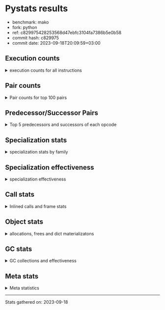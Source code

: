 
# Pystats results

- benchmark: mako
- fork: python
- ref: c829975428253568d47ebfc3104fa7386b5e0b58
- commit hash: c829975
- commit date: 2023-09-18T20:09:59+03:00

## Execution counts

<details>
<summary> execution counts for all instructions </summary>

|Name | Count | Self | Cumulative | Miss ratio | 
|---|---:|---:|---:|---:|
| LOAD_FAST | 153,040,320 | 18.2% | 18.2% |  |
| LOAD_CONST | 152,035,260 | 18.1% | 36.2% |  |
| PUSH_NULL | 76,256,880 | 9.1% | 45.3% |  |
| STORE_FAST | 76,014,540 | 9.0% | 54.3% |  |
| POP_TOP | 65,468,220 | 7.8% | 62.1% |  |
| CALL_BUILTIN_O | 65,400,960 | 7.8% | 69.9% |  |
| LOAD_ATTR_METHOD_NO_DICT | 54,141,120 | 6.4% | 76.3% |  |
| CALL_METHOD_DESCRIPTOR_FAST_WITH_KEYWORDS | 54,050,400 | 6.4% | 82.7% |  |
| LOAD_GLOBAL_BUILTIN | 22,070,940 | 2.6% | 85.4% |  |
| FOR_ITER_RANGE | 21,793,500 | 2.6% | 88.0% |  |
| JUMP_BACKWARD | 21,792,480 | 2.6% | 90.6% |  |
| CALL_STR_1 | 21,700,800 | 2.6% | 93.1% |  |
| RESUME_CHECK | 11,122,140 | 1.3% | 94.5% |  |
| LOAD_GLOBAL_MODULE | 11,103,940 | 1.3% | 95.8% |  |
| RETURN_VALUE | 11,059,260 | 1.3% | 97.1% |  |
| CALL_PY_EXACT_ARGS | 10,981,920 | 1.3% | 98.4% |  |
| LOAD_ATTR_MODULE | 10,884,600 | 1.3% | 99.7% | 0.0% |
| POP_JUMP_IF_FALSE | 206,940 | 0.0% | 99.7% |  |
| LOAD_FAST_LOAD_FAST | 199,200 | 0.0% | 99.7% |  |
| LOAD_ATTR_INSTANCE_VALUE | 192,480 | 0.0% | 99.8% | 1.0% |
| LOAD_ATTR | 168,300 | 0.0% | 99.8% |  |
| TO_BOOL_BOOL | 153,120 | 0.0% | 99.8% |  |
| GET_ITER | 145,980 | 0.0% | 99.8% |  |
| CALL_ISINSTANCE | 145,920 | 0.0% | 99.8% |  |
| FOR_ITER_LIST | 144,960 | 0.0% | 99.8% |  |
| CALL | 111,320 | 0.0% | 99.9% |  |
| POP_JUMP_IF_TRUE | 106,560 | 0.0% | 99.9% |  |
| STORE_ATTR_INSTANCE_VALUE | 95,520 | 0.0% | 99.9% |  |
| NOP | 83,580 | 0.0% | 99.9% |  |
| TO_BOOL | 77,540 | 0.0% | 99.9% |  |
| RETURN_CONST | 62,880 | 0.0% | 99.9% |  |
| CALL_BOUND_METHOD_EXACT_ARGS | 57,600 | 0.0% | 99.9% |  |
| POP_JUMP_IF_NONE | 55,680 | 0.0% | 99.9% |  |
| COPY | 54,720 | 0.0% | 99.9% |  |
| BUILD_TUPLE | 53,280 | 0.0% | 99.9% |  |
| LOAD_ATTR_METHOD_WITH_VALUES | 45,120 | 0.0% | 99.9% |  |
| CALL_BUILTIN_FAST | 36,480 | 0.0% | 99.9% |  |
| CALL_METHOD_DESCRIPTOR_FAST | 33,600 | 0.0% | 99.9% |  |
| INTERPRETER_EXIT | 31,200 | 0.0% | 100.0% |  |
| BINARY_OP | 30,540 | 0.0% | 100.0% |  |
| TO_BOOL_NONE | 29,760 | 0.0% | 100.0% |  |
| BINARY_SUBSCR | 29,360 | 0.0% | 100.0% |  |
| JUMP_FORWARD | 27,840 | 0.0% | 100.0% |  |
| CONTAINS_OP | 27,840 | 0.0% | 100.0% |  |
| MAKE_FUNCTION | 26,880 | 0.0% | 100.0% |  |
| BINARY_SUBSCR_DICT | 26,880 | 0.0% | 100.0% |  |
| CALL_BUILTIN_CLASS | 25,020 | 0.0% | 100.0% |  |
| CALL_PY_WITH_DEFAULTS | 24,960 | 0.0% | 100.0% |  |
| CALL_METHOD_DESCRIPTOR_O | 24,480 | 0.0% | 100.0% |  |
| COMPARE_OP_INT | 24,060 | 0.0% | 100.0% |  |
| CALL_TYPE_1 | 24,000 | 0.0% | 100.0% |  |
| CALL_LEN | 24,000 | 0.0% | 100.0% |  |
| LOAD_ATTR_WITH_HINT | 14,400 | 0.0% | 100.0% |  |
| LOAD_DEREF | 7,320 | 0.0% | 100.0% |  |
| STORE_ATTR | 4,960 | 0.0% | 100.0% |  |
| CALL_METHOD_DESCRIPTOR_NOARGS | 4,320 | 0.0% | 100.0% |  |
| STORE_SUBSCR_DICT | 3,840 | 0.0% | 100.0% |  |
| CALL_KW | 3,840 | 0.0% | 100.0% |  |
| POP_JUMP_IF_NOT_NONE | 3,360 | 0.0% | 100.0% |  |
| COPY_FREE_VARS | 2,940 | 0.0% | 100.0% |  |
| SET_FUNCTION_ATTRIBUTE | 2,880 | 0.0% | 100.0% |  |
| BUILD_MAP | 2,880 | 0.0% | 100.0% |  |
| LOAD_ATTR_NONDESCRIPTOR_WITH_VALUES | 1,940 | 0.0% | 100.0% | 23.7% |
| CALL_FUNCTION_EX | 1,500 | 0.0% | 100.0% |  |
| DICT_MERGE | 1,440 | 0.0% | 100.0% |  |
| BUILD_LIST | 1,440 | 0.0% | 100.0% |  |
| TO_BOOL_INT | 960 | 0.0% | 100.0% |  |
| MAKE_CELL | 960 | 0.0% | 100.0% |  |
| LIST_EXTEND | 960 | 0.0% | 100.0% |  |
| CALL_INTRINSIC_1 | 960 | 0.0% | 100.0% |  |
| BINARY_SUBSCR_GETITEM | 960 | 0.0% | 100.0% |  |
| UNPACK_SEQUENCE_TWO_TUPLE | 480 | 0.0% | 100.0% |  |
| TO_BOOL_STR | 480 | 0.0% | 100.0% |  |
| STORE_FAST_STORE_FAST | 480 | 0.0% | 100.0% |  |
| STORE_DEREF | 480 | 0.0% | 100.0% |  |
| IMPORT_NAME | 480 | 0.0% | 100.0% |  |
| IMPORT_FROM | 480 | 0.0% | 100.0% |  |
| BINARY_SUBSCR_TUPLE_INT | 480 | 0.0% | 100.0% |  |
| BINARY_SLICE | 480 | 0.0% | 100.0% |  |
| BINARY_OP_ADD_INT | 480 | 0.0% | 100.0% |  |
| LOAD_GLOBAL | 80 | 0.0% | 100.0% |  |
| BINARY_OP_SUBTRACT_FLOAT | 60 | 0.0% | 100.0% |  |
| COMPARE_OP | 20 | 0.0% | 100.0% |  |


</details>

## Pair counts

<details>
<summary> Pair counts for top 100 pairs </summary>

|Pair | Count | Self | Cumulative | 
|---|---:|---:|---:|
| STORE_FAST LOAD_FAST | 75,878,160 | 9.0% | 9.0% |
| CALL_BUILTIN_O POP_TOP | 65,400,960 | 7.8% | 16.8% |
| LOAD_FAST PUSH_NULL | 65,377,080 | 7.8% | 24.6% |
| LOAD_CONST LOAD_CONST | 54,077,760 | 6.4% | 31.0% |
| LOAD_FAST LOAD_ATTR_METHOD_NO_DICT | 54,075,360 | 6.4% | 37.4% |
| LOAD_CONST CALL_METHOD_DESCRIPTOR_FAST_WITH_KEYWORDS | 54,050,400 | 6.4% | 43.8% |
| LOAD_ATTR_METHOD_NO_DICT LOAD_CONST | 54,050,400 | 6.4% | 50.3% |
| CALL_METHOD_DESCRIPTOR_FAST_WITH_KEYWORDS STORE_FAST | 54,050,400 | 6.4% | 56.7% |
| PUSH_NULL LOAD_CONST | 43,695,360 | 5.2% | 61.9% |
| LOAD_CONST CALL_BUILTIN_O | 43,671,360 | 5.2% | 67.1% |
| POP_TOP LOAD_FAST | 43,557,600 | 5.2% | 72.2% |
| LOAD_GLOBAL_BUILTIN LOAD_FAST | 21,900,540 | 2.6% | 74.8% |
| POP_TOP JUMP_BACKWARD | 21,792,480 | 2.6% | 77.4% |
| PUSH_NULL LOAD_GLOBAL_BUILTIN | 21,700,800 | 2.6% | 80.0% |
| LOAD_FAST CALL_STR_1 | 21,672,480 | 2.6% | 82.6% |
| JUMP_BACKWARD FOR_ITER_RANGE | 21,648,480 | 2.6% | 85.1% |
| FOR_ITER_RANGE STORE_FAST | 21,648,480 | 2.6% | 87.7% |
| CALL_PY_EXACT_ARGS RESUME_CHECK | 10,979,040 | 1.3% | 89.0% |
| RESUME_CHECK LOAD_FAST | 10,977,600 | 1.3% | 90.3% |
| LOAD_GLOBAL_MODULE LOAD_ATTR_MODULE | 10,882,140 | 1.3% | 91.6% |
| LOAD_ATTR_MODULE PUSH_NULL | 10,879,720 | 1.3% | 92.9% |
| CALL_STR_1 CALL_BUILTIN_O | 10,852,320 | 1.3% | 94.2% |
| PUSH_NULL LOAD_GLOBAL_MODULE | 10,849,440 | 1.3% | 95.5% |
| RETURN_VALUE CALL_BUILTIN_O | 10,848,480 | 1.3% | 96.8% |
| CALL_STR_1 CALL_PY_EXACT_ARGS | 10,848,480 | 1.3% | 98.1% |
| LOAD_FAST RETURN_VALUE | 10,841,340 | 1.3% | 99.4% |
| LOAD_FAST LOAD_ATTR_INSTANCE_VALUE | 159,840 | 0.0% | 99.4% |
| LOAD_FAST GET_ITER | 145,500 | 0.0% | 99.4% |
| GET_ITER FOR_ITER_RANGE | 145,020 | 0.0% | 99.4% |
| FOR_ITER_RANGE LOAD_FAST | 145,020 | 0.0% | 99.4% |
| CALL_ISINSTANCE TO_BOOL_BOOL | 144,480 | 0.0% | 99.4% |
| JUMP_BACKWARD FOR_ITER_LIST | 144,000 | 0.0% | 99.5% |
| FOR_ITER_LIST STORE_FAST | 144,000 | 0.0% | 99.5% |
| TO_BOOL_BOOL POP_JUMP_IF_FALSE | 127,200 | 0.0% | 99.5% |
| LOAD_FAST LOAD_GLOBAL_BUILTIN | 120,000 | 0.0% | 99.5% |
| RESUME_CHECK LOAD_GLOBAL_BUILTIN | 101,280 | 0.0% | 99.5% |
| RETURN_VALUE RETURN_VALUE | 99,840 | 0.0% | 99.5% |
| LOAD_GLOBAL_BUILTIN CALL_ISINSTANCE | 96,000 | 0.0% | 99.5% |
| LOAD_FAST LOAD_ATTR | 94,080 | 0.0% | 99.6% |
| LOAD_FAST STORE_ATTR_INSTANCE_VALUE | 89,760 | 0.0% | 99.6% |
| LOAD_FAST CALL | 76,820 | 0.0% | 99.6% |
| LOAD_GLOBAL_MODULE LOAD_FAST | 75,840 | 0.0% | 99.6% |
| LOAD_GLOBAL_MODULE LOAD_FAST_LOAD_FAST | 75,360 | 0.0% | 99.6% |
| LOAD_FAST_LOAD_FAST CALL_PY_EXACT_ARGS | 74,400 | 0.0% | 99.6% |
| RETURN_VALUE STORE_FAST | 72,960 | 0.0% | 99.6% |
| LOAD_CONST LOAD_FAST | 61,440 | 0.0% | 99.6% |
| STORE_ATTR_INSTANCE_VALUE LOAD_FAST | 60,960 | 0.0% | 99.6% |
| POP_JUMP_IF_FALSE LOAD_FAST | 59,040 | 0.0% | 99.6% |
| LOAD_ATTR_INSTANCE_VALUE LOAD_ATTR | 58,080 | 0.0% | 99.6% |
| POP_TOP LOAD_CONST | 57,600 | 0.0% | 99.6% |
| NOP LOAD_FAST | 57,600 | 0.0% | 99.7% |
| LOAD_ATTR CALL_BOUND_METHOD_EXACT_ARGS | 57,600 | 0.0% | 99.7% |
| CALL_BOUND_METHOD_EXACT_ARGS RESUME_CHECK | 57,600 | 0.0% | 99.7% |
| LOAD_ATTR_INSTANCE_VALUE LOAD_CONST | 56,640 | 0.0% | 99.7% |
| LOAD_FAST POP_JUMP_IF_NONE | 54,240 | 0.0% | 99.7% |
| LOAD_FAST TO_BOOL | 53,280 | 0.0% | 99.7% |
| TO_BOOL POP_JUMP_IF_TRUE | 51,840 | 0.0% | 99.7% |
| POP_JUMP_IF_FALSE LOAD_GLOBAL_MODULE | 48,960 | 0.0% | 99.7% |
| POP_JUMP_IF_FALSE LOAD_CONST | 48,960 | 0.0% | 99.7% |
| LOAD_FAST LOAD_ATTR_METHOD_WITH_VALUES | 41,280 | 0.0% | 99.7% |
| RESUME_CHECK LOAD_GLOBAL_MODULE | 34,120 | 0.0% | 99.7% |
| LOAD_ATTR_METHOD_WITH_VALUES CALL_PY_EXACT_ARGS | 33,600 | 0.0% | 99.7% |
| LOAD_ATTR LOAD_FAST | 33,600 | 0.0% | 99.7% |
| RETURN_CONST POP_TOP | 31,680 | 0.0% | 99.7% |
| CACHE RESUME_CHECK | 30,720 | 0.0% | 99.7% |
| CALL STORE_FAST | 30,300 | 0.0% | 99.7% |
| STORE_FAST NOP | 29,760 | 0.0% | 99.7% |
| POP_TOP RETURN_CONST | 29,760 | 0.0% | 99.7% |
| POP_JUMP_IF_NONE LOAD_FAST | 29,760 | 0.0% | 99.7% |
| LOAD_FAST LOAD_GLOBAL_MODULE | 29,760 | 0.0% | 99.7% |
| LOAD_CONST STORE_FAST | 29,760 | 0.0% | 99.8% |
| STORE_ATTR_INSTANCE_VALUE RETURN_CONST | 29,280 | 0.0% | 99.8% |
| POP_JUMP_IF_TRUE LOAD_FAST | 29,280 | 0.0% | 99.8% |
| LOAD_CONST BINARY_SUBSCR | 29,280 | 0.0% | 99.8% |
| POP_TOP NOP | 28,860 | 0.0% | 99.8% |
| TO_BOOL_NONE POP_JUMP_IF_TRUE | 28,800 | 0.0% | 99.8% |
| STORE_FAST LOAD_GLOBAL_MODULE | 28,800 | 0.0% | 99.8% |
| POP_JUMP_IF_TRUE POP_TOP | 28,800 | 0.0% | 99.8% |
| LOAD_FAST CALL_BUILTIN_O | 28,800 | 0.0% | 99.8% |
| LOAD_ATTR_INSTANCE_VALUE RETURN_VALUE | 28,800 | 0.0% | 99.8% |
| LOAD_ATTR COPY | 28,800 | 0.0% | 99.8% |
| LOAD_ATTR CALL_BUILTIN_FAST | 28,800 | 0.0% | 99.8% |
| COPY TO_BOOL_NONE | 28,800 | 0.0% | 99.8% |
| CALL_BUILTIN_FAST LOAD_FAST | 28,800 | 0.0% | 99.8% |
| BINARY_SUBSCR LOAD_ATTR_INSTANCE_VALUE | 28,800 | 0.0% | 99.8% |
| RETURN_CONST INTERPRETER_EXIT | 28,320 | 0.0% | 99.8% |
| LOAD_ATTR_METHOD_NO_DICT LOAD_FAST_LOAD_FAST | 28,320 | 0.0% | 99.8% |
| LOAD_FAST BINARY_OP | 27,860 | 0.0% | 99.8% |
| CONTAINS_OP POP_JUMP_IF_FALSE | 27,840 | 0.0% | 99.8% |
| LOAD_FAST_LOAD_FAST LOAD_FAST | 27,360 | 0.0% | 99.8% |
| LOAD_CONST MAKE_FUNCTION | 26,880 | 0.0% | 99.8% |
| LOAD_GLOBAL_BUILTIN LOAD_FAST_LOAD_FAST | 26,400 | 0.0% | 99.8% |
| LOAD_ATTR_INSTANCE_VALUE LOAD_FAST | 26,400 | 0.0% | 99.8% |
| TO_BOOL_BOOL POP_JUMP_IF_TRUE | 25,920 | 0.0% | 99.8% |
| STORE_FAST JUMP_FORWARD | 25,920 | 0.0% | 99.8% |
| BINARY_SUBSCR_DICT RETURN_VALUE | 25,920 | 0.0% | 99.8% |
| TO_BOOL POP_JUMP_IF_FALSE | 25,440 | 0.0% | 99.8% |
| NOP LOAD_GLOBAL_MODULE | 25,440 | 0.0% | 99.8% |
| LOAD_FAST_LOAD_FAST LOAD_FAST_LOAD_FAST | 25,440 | 0.0% | 99.8% |
| JUMP_FORWARD LOAD_FAST | 25,440 | 0.0% | 99.8% |


</details>

## Predecessor/Successor Pairs

<details>
<summary> Top 5 predecessors and successors of each opcode </summary>

### BINARY_SLICE

<details>
<summary> Successors and predecessors for BINARY_SLICE </summary>

|Predecessors | Count | Percentage | 
|---|---:|---:|
| LOAD_FAST | 480 | 100.0% |

|Successors | Count | Percentage | 
|---|---:|---:|
| CALL_BUILTIN_CLASS | 480 | 100.0% |


</details>

### CACHE

<details>
<summary> Successors and predecessors for CACHE </summary>

|Predecessors | Count | Percentage | 
|---|---:|---:|

|Successors | Count | Percentage | 
|---|---:|---:|
| RESUME_CHECK | 30,720 | 98.5% |
| MAKE_CELL | 480 | 1.5% |


</details>

### BINARY_SUBSCR

<details>
<summary> Successors and predecessors for BINARY_SUBSCR </summary>

|Predecessors | Count | Percentage | 
|---|---:|---:|
| LOAD_CONST | 29,280 | 99.7% |
| BINARY_SUBSCR | 80 | 0.3% |

|Successors | Count | Percentage | 
|---|---:|---:|
| LOAD_ATTR_INSTANCE_VALUE | 28,800 | 98.1% |
| TO_BOOL_STR | 480 | 1.6% |
| BINARY_SUBSCR | 80 | 0.3% |


</details>

### GET_ITER

<details>
<summary> Successors and predecessors for GET_ITER </summary>

|Predecessors | Count | Percentage | 
|---|---:|---:|
| LOAD_FAST | 145,500 | 99.7% |
| CALL_BUILTIN_CLASS | 480 | 0.3% |

|Successors | Count | Percentage | 
|---|---:|---:|
| FOR_ITER_RANGE | 145,020 | 99.3% |
| FOR_ITER_LIST | 960 | 0.7% |


</details>

### INTERPRETER_EXIT

<details>
<summary> Successors and predecessors for INTERPRETER_EXIT </summary>

|Predecessors | Count | Percentage | 
|---|---:|---:|
| RETURN_CONST | 28,320 | 90.8% |
| RETURN_VALUE | 2,880 | 9.2% |

|Successors | Count | Percentage | 
|---|---:|---:|


</details>

### MAKE_FUNCTION

<details>
<summary> Successors and predecessors for MAKE_FUNCTION </summary>

|Predecessors | Count | Percentage | 
|---|---:|---:|
| LOAD_CONST | 26,880 | 100.0% |

|Successors | Count | Percentage | 
|---|---:|---:|
| LOAD_FAST | 24,000 | 89.3% |
| SET_FUNCTION_ATTRIBUTE | 2,880 | 10.7% |


</details>

### NOP

<details>
<summary> Successors and predecessors for NOP </summary>

|Predecessors | Count | Percentage | 
|---|---:|---:|
| STORE_FAST | 29,760 | 35.6% |
| POP_TOP | 28,860 | 34.5% |
| POP_JUMP_IF_FALSE | 24,000 | 28.7% |
| RESUME_CHECK | 960 | 1.1% |

|Successors | Count | Percentage | 
|---|---:|---:|
| LOAD_FAST | 57,600 | 68.9% |
| LOAD_GLOBAL_MODULE | 25,440 | 30.4% |
| LOAD_DEREF | 540 | 0.6% |


</details>

### POP_TOP

<details>
<summary> Successors and predecessors for POP_TOP </summary>

|Predecessors | Count | Percentage | 
|---|---:|---:|
| CALL_BUILTIN_O | 65,400,960 | 99.9% |
| RETURN_CONST | 31,680 | 0.0% |
| POP_JUMP_IF_TRUE | 28,800 | 0.0% |
| CALL | 4,380 | 0.0% |
| CALL_BUILTIN_FAST | 1,920 | 0.0% |

|Successors | Count | Percentage | 
|---|---:|---:|
| LOAD_FAST | 43,557,600 | 66.5% |
| JUMP_BACKWARD | 21,792,480 | 33.3% |
| LOAD_CONST | 57,600 | 0.1% |
| RETURN_CONST | 29,760 | 0.0% |
| NOP | 28,860 | 0.0% |


</details>

### PUSH_NULL

<details>
<summary> Successors and predecessors for PUSH_NULL </summary>

|Predecessors | Count | Percentage | 
|---|---:|---:|
| LOAD_FAST | 65,377,080 | 85.7% |
| LOAD_ATTR_MODULE | 10,879,720 | 14.3% |
| LOAD_DEREF | 60 | 0.0% |
| LOAD_ATTR | 20 | 0.0% |

|Successors | Count | Percentage | 
|---|---:|---:|
| LOAD_CONST | 43,695,360 | 57.3% |
| LOAD_GLOBAL_BUILTIN | 21,700,800 | 28.5% |
| LOAD_GLOBAL_MODULE | 10,849,440 | 14.2% |
| LOAD_FAST | 4,380 | 0.0% |
| LOAD_FAST_LOAD_FAST | 2,880 | 0.0% |


</details>

### RETURN_VALUE

<details>
<summary> Successors and predecessors for RETURN_VALUE </summary>

|Predecessors | Count | Percentage | 
|---|---:|---:|
| LOAD_FAST | 10,841,340 | 98.0% |
| RETURN_VALUE | 99,840 | 0.9% |
| LOAD_ATTR_INSTANCE_VALUE | 28,800 | 0.3% |
| BINARY_SUBSCR_DICT | 25,920 | 0.2% |
| CALL | 24,960 | 0.2% |

|Successors | Count | Percentage | 
|---|---:|---:|
| CALL_BUILTIN_O | 10,848,480 | 98.1% |
| RETURN_VALUE | 99,840 | 0.9% |
| STORE_FAST | 72,960 | 0.7% |
| LOAD_ATTR_METHOD_NO_DICT | 24,000 | 0.2% |
| TO_BOOL_BOOL | 3,360 | 0.0% |


</details>

### TO_BOOL

<details>
<summary> Successors and predecessors for TO_BOOL </summary>

|Predecessors | Count | Percentage | 
|---|---:|---:|
| LOAD_FAST | 53,280 | 68.7% |
| CALL_METHOD_DESCRIPTOR_FAST | 24,000 | 31.0% |
| TO_BOOL | 260 | 0.3% |

|Successors | Count | Percentage | 
|---|---:|---:|
| POP_JUMP_IF_TRUE | 51,840 | 66.9% |
| POP_JUMP_IF_FALSE | 25,440 | 32.8% |
| TO_BOOL | 260 | 0.3% |


</details>

### BINARY_OP

<details>
<summary> Successors and predecessors for BINARY_OP </summary>

|Predecessors | Count | Percentage | 
|---|---:|---:|
| LOAD_FAST | 27,860 | 91.2% |
| LOAD_ATTR_WITH_HINT | 1,440 | 4.7% |
| LOAD_ATTR_MODULE | 960 | 3.1% |
| BINARY_OP | 280 | 0.9% |

|Successors | Count | Percentage | 
|---|---:|---:|
| CALL_METHOD_DESCRIPTOR_FAST | 24,000 | 78.6% |
| CALL_BUILTIN_FAST | 3,840 | 12.6% |
| LOAD_FAST | 1,440 | 4.7% |
| TO_BOOL_INT | 960 | 3.1% |
| BINARY_OP | 280 | 0.9% |


</details>

### BUILD_LIST

<details>
<summary> Successors and predecessors for BUILD_LIST </summary>

|Predecessors | Count | Percentage | 
|---|---:|---:|
| LOAD_FAST | 1,440 | 100.0% |

|Successors | Count | Percentage | 
|---|---:|---:|
| LOAD_FAST | 1,440 | 100.0% |


</details>

### BUILD_MAP

<details>
<summary> Successors and predecessors for BUILD_MAP </summary>

|Predecessors | Count | Percentage | 
|---|---:|---:|
| LOAD_FAST | 960 | 33.3% |
| CALL_INTRINSIC_1 | 960 | 33.3% |
| STORE_ATTR_INSTANCE_VALUE | 480 | 16.7% |
| BUILD_TUPLE | 480 | 16.7% |

|Successors | Count | Percentage | 
|---|---:|---:|
| LOAD_FAST | 1,440 | 50.0% |
| CALL_PY_EXACT_ARGS | 960 | 33.3% |
| LOAD_GLOBAL_MODULE | 480 | 16.7% |


</details>

### BUILD_TUPLE

<details>
<summary> Successors and predecessors for BUILD_TUPLE </summary>

|Predecessors | Count | Percentage | 
|---|---:|---:|
| LOAD_FAST_LOAD_FAST | 24,960 | 46.8% |
| LOAD_GLOBAL_BUILTIN | 24,000 | 45.0% |
| LOAD_FAST | 4,320 | 8.1% |

|Successors | Count | Percentage | 
|---|---:|---:|
| CALL_ISINSTANCE | 24,000 | 45.0% |
| BINARY_SUBSCR_DICT | 24,000 | 45.0% |
| LOAD_CONST | 2,880 | 5.4% |
| STORE_FAST | 960 | 1.8% |
| RETURN_VALUE | 480 | 0.9% |


</details>

### CALL

<details>
<summary> Successors and predecessors for CALL </summary>

|Predecessors | Count | Percentage | 
|---|---:|---:|
| LOAD_FAST | 76,820 | 69.0% |
| LOAD_CONST | 24,000 | 21.6% |
| LOAD_GLOBAL_MODULE | 4,320 | 3.9% |
| LOAD_ATTR | 2,400 | 2.2% |
| LOAD_ATTR_INSTANCE_VALUE | 1,440 | 1.3% |

|Successors | Count | Percentage | 
|---|---:|---:|
| STORE_FAST | 30,300 | 27.2% |
| CALL_STR_1 | 25,440 | 22.9% |
| RETURN_VALUE | 24,960 | 22.4% |
| RESUME_CHECK | 24,000 | 21.6% |
| POP_TOP | 4,380 | 3.9% |


</details>

### CALL_FUNCTION_EX

<details>
<summary> Successors and predecessors for CALL_FUNCTION_EX </summary>

|Predecessors | Count | Percentage | 
|---|---:|---:|
| DICT_MERGE | 1,440 | 96.0% |
| LOAD_FAST | 60 | 4.0% |

|Successors | Count | Percentage | 
|---|---:|---:|
| RESUME_CHECK | 960 | 64.0% |
| STORE_FAST | 480 | 32.0% |
| COPY_FREE_VARS | 60 | 4.0% |


</details>

### CALL_INTRINSIC_1

<details>
<summary> Successors and predecessors for CALL_INTRINSIC_1 </summary>

|Predecessors | Count | Percentage | 
|---|---:|---:|
| LIST_EXTEND | 960 | 100.0% |

|Successors | Count | Percentage | 
|---|---:|---:|
| BUILD_MAP | 960 | 100.0% |


</details>

### CALL_KW

<details>
<summary> Successors and predecessors for CALL_KW </summary>

|Predecessors | Count | Percentage | 
|---|---:|---:|
| LOAD_CONST | 3,840 | 100.0% |

|Successors | Count | Percentage | 
|---|---:|---:|
| STORE_FAST | 1,920 | 50.0% |
| LOAD_FAST | 960 | 25.0% |
| STORE_DEREF | 480 | 12.5% |
| RESUME_CHECK | 480 | 12.5% |


</details>

### COMPARE_OP

<details>
<summary> Successors and predecessors for COMPARE_OP </summary>

|Predecessors | Count | Percentage | 
|---|---:|---:|
| LOAD_CONST | 20 | 100.0% |

|Successors | Count | Percentage | 
|---|---:|---:|
| COMPARE_OP_INT | 20 | 100.0% |


</details>

### CONTAINS_OP

<details>
<summary> Successors and predecessors for CONTAINS_OP </summary>

|Predecessors | Count | Percentage | 
|---|---:|---:|
| LOAD_FAST | 24,000 | 86.2% |
| LOAD_ATTR_NONDESCRIPTOR_WITH_VALUES | 1,920 | 6.9% |
| LOAD_ATTR_INSTANCE_VALUE | 1,920 | 6.9% |

|Successors | Count | Percentage | 
|---|---:|---:|
| POP_JUMP_IF_FALSE | 27,840 | 100.0% |


</details>

### COPY

<details>
<summary> Successors and predecessors for COPY </summary>

|Predecessors | Count | Percentage | 
|---|---:|---:|
| LOAD_ATTR | 28,800 | 52.6% |
| CALL_LEN | 24,000 | 43.9% |
| LOAD_ATTR_INSTANCE_VALUE | 960 | 1.8% |
| LOAD_FAST | 480 | 0.9% |
| CALL | 480 | 0.9% |

|Successors | Count | Percentage | 
|---|---:|---:|
| TO_BOOL_NONE | 28,800 | 52.6% |
| STORE_FAST | 24,000 | 43.9% |
| LOAD_FAST | 1,920 | 3.5% |


</details>

### COPY_FREE_VARS

<details>
<summary> Successors and predecessors for COPY_FREE_VARS </summary>

|Predecessors | Count | Percentage | 
|---|---:|---:|
| CALL_PY_EXACT_ARGS | 2,880 | 98.0% |
| CALL_FUNCTION_EX | 60 | 2.0% |

|Successors | Count | Percentage | 
|---|---:|---:|
| RESUME_CHECK | 2,940 | 100.0% |


</details>

### DICT_MERGE

<details>
<summary> Successors and predecessors for DICT_MERGE </summary>

|Predecessors | Count | Percentage | 
|---|---:|---:|
| LOAD_FAST | 960 | 66.7% |
| RETURN_VALUE | 480 | 33.3% |

|Successors | Count | Percentage | 
|---|---:|---:|
| CALL_FUNCTION_EX | 1,440 | 100.0% |


</details>

### IMPORT_FROM

<details>
<summary> Successors and predecessors for IMPORT_FROM </summary>

|Predecessors | Count | Percentage | 
|---|---:|---:|
| IMPORT_NAME | 480 | 100.0% |

|Successors | Count | Percentage | 
|---|---:|---:|
| STORE_FAST | 480 | 100.0% |


</details>

### IMPORT_NAME

<details>
<summary> Successors and predecessors for IMPORT_NAME </summary>

|Predecessors | Count | Percentage | 
|---|---:|---:|
| LOAD_CONST | 480 | 100.0% |

|Successors | Count | Percentage | 
|---|---:|---:|
| IMPORT_FROM | 480 | 100.0% |


</details>

### JUMP_BACKWARD

<details>
<summary> Successors and predecessors for JUMP_BACKWARD </summary>

|Predecessors | Count | Percentage | 
|---|---:|---:|
| POP_TOP | 21,792,480 | 100.0% |

|Successors | Count | Percentage | 
|---|---:|---:|
| FOR_ITER_RANGE | 21,648,480 | 99.3% |
| FOR_ITER_LIST | 144,000 | 0.7% |


</details>

### JUMP_FORWARD

<details>
<summary> Successors and predecessors for JUMP_FORWARD </summary>

|Predecessors | Count | Percentage | 
|---|---:|---:|
| STORE_FAST | 25,920 | 93.1% |
| STORE_ATTR | 1,440 | 5.2% |
| LOAD_ATTR | 480 | 1.7% |

|Successors | Count | Percentage | 
|---|---:|---:|
| LOAD_FAST | 25,440 | 91.4% |
| LOAD_GLOBAL_BUILTIN | 1,920 | 6.9% |
| STORE_FAST | 480 | 1.7% |


</details>

### LIST_EXTEND

<details>
<summary> Successors and predecessors for LIST_EXTEND </summary>

|Predecessors | Count | Percentage | 
|---|---:|---:|
| LOAD_FAST | 960 | 100.0% |

|Successors | Count | Percentage | 
|---|---:|---:|
| CALL_INTRINSIC_1 | 960 | 100.0% |


</details>

### LOAD_ATTR

<details>
<summary> Successors and predecessors for LOAD_ATTR </summary>

|Predecessors | Count | Percentage | 
|---|---:|---:|
| LOAD_FAST | 94,080 | 55.9% |
| LOAD_ATTR_INSTANCE_VALUE | 58,080 | 34.5% |
| LOAD_GLOBAL_MODULE | 8,200 | 4.9% |
| LOAD_ATTR | 5,520 | 3.3% |
| LOAD_FAST_LOAD_FAST | 2,400 | 1.4% |

|Successors | Count | Percentage | 
|---|---:|---:|
| CALL_BOUND_METHOD_EXACT_ARGS | 57,600 | 34.2% |
| LOAD_FAST | 33,600 | 20.0% |
| COPY | 28,800 | 17.1% |
| CALL_BUILTIN_FAST | 28,800 | 17.1% |
| LOAD_ATTR | 5,520 | 3.3% |


</details>

### LOAD_CONST

<details>
<summary> Successors and predecessors for LOAD_CONST </summary>

|Predecessors | Count | Percentage | 
|---|---:|---:|
| LOAD_CONST | 54,077,760 | 35.6% |
| LOAD_ATTR_METHOD_NO_DICT | 54,050,400 | 35.6% |
| PUSH_NULL | 43,695,360 | 28.7% |
| POP_TOP | 57,600 | 0.0% |
| LOAD_ATTR_INSTANCE_VALUE | 56,640 | 0.0% |

|Successors | Count | Percentage | 
|---|---:|---:|
| LOAD_CONST | 54,077,760 | 35.6% |
| CALL_METHOD_DESCRIPTOR_FAST_WITH_KEYWORDS | 54,050,400 | 35.6% |
| CALL_BUILTIN_O | 43,671,360 | 28.7% |
| LOAD_FAST | 61,440 | 0.0% |
| STORE_FAST | 29,760 | 0.0% |


</details>

### LOAD_DEREF

<details>
<summary> Successors and predecessors for LOAD_DEREF </summary>

|Predecessors | Count | Percentage | 
|---|---:|---:|
| LOAD_GLOBAL_MODULE | 2,880 | 39.3% |
| LOAD_ATTR_METHOD_WITH_VALUES | 2,880 | 39.3% |
| STORE_FAST | 540 | 7.4% |
| NOP | 540 | 7.4% |
| RESUME_CHECK | 480 | 6.6% |

|Successors | Count | Percentage | 
|---|---:|---:|
| LOAD_ATTR_METHOD_WITH_VALUES | 3,360 | 45.9% |
| CALL_PY_EXACT_ARGS | 2,880 | 39.3% |
| LOAD_ATTR_INSTANCE_VALUE | 960 | 13.1% |
| STORE_FAST | 60 | 0.8% |
| PUSH_NULL | 60 | 0.8% |


</details>

### LOAD_FAST

<details>
<summary> Successors and predecessors for LOAD_FAST </summary>

|Predecessors | Count | Percentage | 
|---|---:|---:|
| STORE_FAST | 75,878,160 | 49.6% |
| POP_TOP | 43,557,600 | 28.5% |
| LOAD_GLOBAL_BUILTIN | 21,900,540 | 14.3% |
| RESUME_CHECK | 10,977,600 | 7.2% |
| FOR_ITER_RANGE | 145,020 | 0.1% |

|Successors | Count | Percentage | 
|---|---:|---:|
| PUSH_NULL | 65,377,080 | 42.7% |
| LOAD_ATTR_METHOD_NO_DICT | 54,075,360 | 35.3% |
| CALL_STR_1 | 21,672,480 | 14.2% |
| RETURN_VALUE | 10,841,340 | 7.1% |
| LOAD_ATTR_INSTANCE_VALUE | 159,840 | 0.1% |


</details>

### LOAD_FAST_LOAD_FAST

<details>
<summary> Successors and predecessors for LOAD_FAST_LOAD_FAST </summary>

|Predecessors | Count | Percentage | 
|---|---:|---:|
| LOAD_GLOBAL_MODULE | 75,360 | 37.8% |
| LOAD_ATTR_METHOD_NO_DICT | 28,320 | 14.2% |
| LOAD_GLOBAL_BUILTIN | 26,400 | 13.3% |
| LOAD_FAST_LOAD_FAST | 25,440 | 12.8% |
| CALL_TYPE_1 | 24,000 | 12.0% |

|Successors | Count | Percentage | 
|---|---:|---:|
| CALL_PY_EXACT_ARGS | 74,400 | 37.3% |
| LOAD_FAST | 27,360 | 13.7% |
| LOAD_FAST_LOAD_FAST | 25,440 | 12.8% |
| BUILD_TUPLE | 24,960 | 12.5% |
| CALL_BUILTIN_CLASS | 24,000 | 12.0% |


</details>

### LOAD_GLOBAL

<details>
<summary> Successors and predecessors for LOAD_GLOBAL </summary>

|Predecessors | Count | Percentage | 
|---|---:|---:|
| RETURN_VALUE | 40 | 50.0% |
| RESUME_CHECK | 20 | 25.0% |
| POP_JUMP_IF_FALSE | 20 | 25.0% |

|Successors | Count | Percentage | 
|---|---:|---:|
| LOAD_GLOBAL_MODULE | 40 | 50.0% |
| LOAD_GLOBAL_BUILTIN | 20 | 25.0% |
| LOAD_ATTR | 20 | 25.0% |


</details>

### MAKE_CELL

<details>
<summary> Successors and predecessors for MAKE_CELL </summary>

|Predecessors | Count | Percentage | 
|---|---:|---:|
| MAKE_CELL | 480 | 50.0% |
| CACHE | 480 | 50.0% |

|Successors | Count | Percentage | 
|---|---:|---:|
| RESUME_CHECK | 480 | 50.0% |
| MAKE_CELL | 480 | 50.0% |


</details>

### POP_JUMP_IF_FALSE

<details>
<summary> Successors and predecessors for POP_JUMP_IF_FALSE </summary>

|Predecessors | Count | Percentage | 
|---|---:|---:|
| TO_BOOL_BOOL | 127,200 | 61.5% |
| CONTAINS_OP | 27,840 | 13.5% |
| TO_BOOL | 25,440 | 12.3% |
| COMPARE_OP_INT | 24,060 | 11.6% |
| TO_BOOL_NONE | 960 | 0.5% |

|Successors | Count | Percentage | 
|---|---:|---:|
| LOAD_FAST | 59,040 | 28.5% |
| LOAD_GLOBAL_MODULE | 48,960 | 23.7% |
| LOAD_CONST | 48,960 | 23.7% |
| LOAD_GLOBAL_BUILTIN | 24,040 | 11.6% |
| NOP | 24,000 | 11.6% |


</details>

### POP_JUMP_IF_NONE

<details>
<summary> Successors and predecessors for POP_JUMP_IF_NONE </summary>

|Predecessors | Count | Percentage | 
|---|---:|---:|
| LOAD_FAST | 54,240 | 97.4% |
| LOAD_ATTR_INSTANCE_VALUE | 1,440 | 2.6% |

|Successors | Count | Percentage | 
|---|---:|---:|
| LOAD_FAST | 29,760 | 53.4% |
| LOAD_GLOBAL_MODULE | 24,000 | 43.1% |
| LOAD_FAST_LOAD_FAST | 1,440 | 2.6% |
| LOAD_GLOBAL_BUILTIN | 480 | 0.9% |


</details>

### POP_JUMP_IF_NOT_NONE

<details>
<summary> Successors and predecessors for POP_JUMP_IF_NOT_NONE </summary>

|Predecessors | Count | Percentage | 
|---|---:|---:|
| LOAD_FAST | 2,400 | 71.4% |
| LOAD_ATTR_WITH_HINT | 960 | 28.6% |

|Successors | Count | Percentage | 
|---|---:|---:|
| LOAD_FAST | 1,920 | 57.1% |
| LOAD_GLOBAL_MODULE | 1,440 | 42.9% |


</details>

### POP_JUMP_IF_TRUE

<details>
<summary> Successors and predecessors for POP_JUMP_IF_TRUE </summary>

|Predecessors | Count | Percentage | 
|---|---:|---:|
| TO_BOOL | 51,840 | 48.6% |
| TO_BOOL_NONE | 28,800 | 27.0% |
| TO_BOOL_BOOL | 25,920 | 24.3% |

|Successors | Count | Percentage | 
|---|---:|---:|
| LOAD_FAST | 29,280 | 27.5% |
| POP_TOP | 28,800 | 27.0% |
| LOAD_GLOBAL_MODULE | 24,480 | 23.0% |
| LOAD_GLOBAL_BUILTIN | 24,000 | 22.5% |


</details>

### RETURN_CONST

<details>
<summary> Successors and predecessors for RETURN_CONST </summary>

|Predecessors | Count | Percentage | 
|---|---:|---:|
| POP_TOP | 29,760 | 47.3% |
| STORE_ATTR_INSTANCE_VALUE | 29,280 | 46.6% |
| POP_JUMP_IF_FALSE | 1,920 | 3.1% |
| RESUME_CHECK | 960 | 1.5% |
| STORE_SUBSCR_DICT | 480 | 0.8% |

|Successors | Count | Percentage | 
|---|---:|---:|
| POP_TOP | 31,680 | 50.4% |
| INTERPRETER_EXIT | 28,320 | 45.0% |
| RETURN_VALUE | 2,880 | 4.6% |


</details>

### SET_FUNCTION_ATTRIBUTE

<details>
<summary> Successors and predecessors for SET_FUNCTION_ATTRIBUTE </summary>

|Predecessors | Count | Percentage | 
|---|---:|---:|
| MAKE_FUNCTION | 2,880 | 100.0% |

|Successors | Count | Percentage | 
|---|---:|---:|
| STORE_FAST | 2,880 | 100.0% |


</details>

### STORE_ATTR

<details>
<summary> Successors and predecessors for STORE_ATTR </summary>

|Predecessors | Count | Percentage | 
|---|---:|---:|
| LOAD_FAST_LOAD_FAST | 2,880 | 58.1% |
| LOAD_FAST | 1,920 | 38.7% |
| STORE_ATTR | 160 | 3.2% |

|Successors | Count | Percentage | 
|---|---:|---:|
| LOAD_FAST_LOAD_FAST | 1,440 | 29.0% |
| LOAD_FAST | 1,440 | 29.0% |
| JUMP_FORWARD | 1,440 | 29.0% |
| RETURN_CONST | 480 | 9.7% |
| STORE_ATTR | 160 | 3.2% |


</details>

### STORE_DEREF

<details>
<summary> Successors and predecessors for STORE_DEREF </summary>

|Predecessors | Count | Percentage | 
|---|---:|---:|
| CALL_KW | 480 | 100.0% |

|Successors | Count | Percentage | 
|---|---:|---:|
| LOAD_FAST | 480 | 100.0% |


</details>

### STORE_FAST

<details>
<summary> Successors and predecessors for STORE_FAST </summary>

|Predecessors | Count | Percentage | 
|---|---:|---:|
| CALL_METHOD_DESCRIPTOR_FAST_WITH_KEYWORDS | 54,050,400 | 71.1% |
| FOR_ITER_RANGE | 21,648,480 | 28.5% |
| FOR_ITER_LIST | 144,000 | 0.2% |
| RETURN_VALUE | 72,960 | 0.1% |
| CALL | 30,300 | 0.0% |

|Successors | Count | Percentage | 
|---|---:|---:|
| LOAD_FAST | 75,878,160 | 99.8% |
| NOP | 29,760 | 0.0% |
| LOAD_GLOBAL_MODULE | 28,800 | 0.0% |
| JUMP_FORWARD | 25,920 | 0.0% |
| LOAD_GLOBAL_BUILTIN | 24,480 | 0.0% |


</details>

### STORE_FAST_STORE_FAST

<details>
<summary> Successors and predecessors for STORE_FAST_STORE_FAST </summary>

|Predecessors | Count | Percentage | 
|---|---:|---:|
| UNPACK_SEQUENCE_TWO_TUPLE | 480 | 100.0% |

|Successors | Count | Percentage | 
|---|---:|---:|
| LOAD_GLOBAL_MODULE | 480 | 100.0% |


</details>

### BINARY_OP_ADD_INT

<details>
<summary> Successors and predecessors for BINARY_OP_ADD_INT </summary>

|Predecessors | Count | Percentage | 
|---|---:|---:|
| LOAD_FAST_LOAD_FAST | 480 | 100.0% |

|Successors | Count | Percentage | 
|---|---:|---:|
| STORE_FAST | 480 | 100.0% |


</details>

### BINARY_OP_SUBTRACT_FLOAT

<details>
<summary> Successors and predecessors for BINARY_OP_SUBTRACT_FLOAT </summary>

|Predecessors | Count | Percentage | 
|---|---:|---:|
| LOAD_FAST | 40 | 66.7% |
| BINARY_OP | 20 | 33.3% |

|Successors | Count | Percentage | 
|---|---:|---:|
| STORE_FAST | 60 | 100.0% |


</details>

### BINARY_SUBSCR_DICT

<details>
<summary> Successors and predecessors for BINARY_SUBSCR_DICT </summary>

|Predecessors | Count | Percentage | 
|---|---:|---:|
| BUILD_TUPLE | 24,000 | 89.3% |
| LOAD_FAST | 2,880 | 10.7% |

|Successors | Count | Percentage | 
|---|---:|---:|
| RETURN_VALUE | 25,920 | 96.4% |
| CALL_PY_EXACT_ARGS | 960 | 3.6% |


</details>

### BINARY_SUBSCR_GETITEM

<details>
<summary> Successors and predecessors for BINARY_SUBSCR_GETITEM </summary>

|Predecessors | Count | Percentage | 
|---|---:|---:|
| LOAD_CONST | 960 | 100.0% |

|Successors | Count | Percentage | 
|---|---:|---:|
| RESUME_CHECK | 960 | 100.0% |


</details>

### BINARY_SUBSCR_TUPLE_INT

<details>
<summary> Successors and predecessors for BINARY_SUBSCR_TUPLE_INT </summary>

|Predecessors | Count | Percentage | 
|---|---:|---:|
| LOAD_FAST | 480 | 100.0% |

|Successors | Count | Percentage | 
|---|---:|---:|
| STORE_FAST | 480 | 100.0% |


</details>

### CALL_BOUND_METHOD_EXACT_ARGS

<details>
<summary> Successors and predecessors for CALL_BOUND_METHOD_EXACT_ARGS </summary>

|Predecessors | Count | Percentage | 
|---|---:|---:|
| LOAD_ATTR | 57,600 | 100.0% |

|Successors | Count | Percentage | 
|---|---:|---:|
| RESUME_CHECK | 57,600 | 100.0% |


</details>

### CALL_BUILTIN_CLASS

<details>
<summary> Successors and predecessors for CALL_BUILTIN_CLASS </summary>

|Predecessors | Count | Percentage | 
|---|---:|---:|
| LOAD_FAST_LOAD_FAST | 24,000 | 95.9% |
| LOAD_FAST | 520 | 2.1% |
| BINARY_SLICE | 480 | 1.9% |
| CALL | 20 | 0.1% |

|Successors | Count | Percentage | 
|---|---:|---:|
| CALL_METHOD_DESCRIPTOR_O | 24,000 | 95.9% |
| STORE_FAST | 540 | 2.2% |
| GET_ITER | 480 | 1.9% |


</details>

### CALL_BUILTIN_FAST

<details>
<summary> Successors and predecessors for CALL_BUILTIN_FAST </summary>

|Predecessors | Count | Percentage | 
|---|---:|---:|
| LOAD_ATTR | 28,800 | 78.9% |
| BINARY_OP | 3,840 | 10.5% |
| LOAD_FAST | 1,920 | 5.3% |
| LOAD_CONST | 1,920 | 5.3% |

|Successors | Count | Percentage | 
|---|---:|---:|
| LOAD_FAST | 28,800 | 78.9% |
| RETURN_VALUE | 3,840 | 10.5% |
| POP_TOP | 1,920 | 5.3% |
| STORE_FAST | 1,440 | 3.9% |
| TO_BOOL_BOOL | 480 | 1.3% |


</details>

### CALL_BUILTIN_O

<details>
<summary> Successors and predecessors for CALL_BUILTIN_O </summary>

|Predecessors | Count | Percentage | 
|---|---:|---:|
| LOAD_CONST | 43,671,360 | 66.8% |
| CALL_STR_1 | 10,852,320 | 16.6% |
| RETURN_VALUE | 10,848,480 | 16.6% |
| LOAD_FAST | 28,800 | 0.0% |

|Successors | Count | Percentage | 
|---|---:|---:|
| POP_TOP | 65,400,960 | 100.0% |


</details>

### CALL_ISINSTANCE

<details>
<summary> Successors and predecessors for CALL_ISINSTANCE </summary>

|Predecessors | Count | Percentage | 
|---|---:|---:|
| LOAD_GLOBAL_BUILTIN | 96,000 | 65.8% |
| LOAD_GLOBAL_MODULE | 24,000 | 16.4% |
| BUILD_TUPLE | 24,000 | 16.4% |
| LOAD_ATTR_MODULE | 1,920 | 1.3% |

|Successors | Count | Percentage | 
|---|---:|---:|
| TO_BOOL_BOOL | 144,480 | 99.0% |
| RETURN_VALUE | 1,440 | 1.0% |


</details>

### CALL_LEN

<details>
<summary> Successors and predecessors for CALL_LEN </summary>

|Predecessors | Count | Percentage | 
|---|---:|---:|
| LOAD_FAST | 24,000 | 100.0% |

|Successors | Count | Percentage | 
|---|---:|---:|
| COPY | 24,000 | 100.0% |


</details>

### CALL_METHOD_DESCRIPTOR_FAST

<details>
<summary> Successors and predecessors for CALL_METHOD_DESCRIPTOR_FAST </summary>

|Predecessors | Count | Percentage | 
|---|---:|---:|
| BINARY_OP | 24,000 | 71.4% |
| LOAD_FAST_LOAD_FAST | 4,320 | 12.9% |
| CALL_METHOD_DESCRIPTOR_FAST | 4,320 | 12.9% |
| LOAD_ATTR_METHOD_NO_DICT | 960 | 2.9% |

|Successors | Count | Percentage | 
|---|---:|---:|
| TO_BOOL | 24,000 | 71.4% |
| RETURN_VALUE | 5,280 | 15.7% |
| CALL_METHOD_DESCRIPTOR_FAST | 4,320 | 12.9% |


</details>

### CALL_METHOD_DESCRIPTOR_FAST_WITH_KEYWORDS

<details>
<summary> Successors and predecessors for CALL_METHOD_DESCRIPTOR_FAST_WITH_KEYWORDS </summary>

|Predecessors | Count | Percentage | 
|---|---:|---:|
| LOAD_CONST | 54,050,400 | 100.0% |

|Successors | Count | Percentage | 
|---|---:|---:|
| STORE_FAST | 54,050,400 | 100.0% |


</details>

### CALL_METHOD_DESCRIPTOR_NOARGS

<details>
<summary> Successors and predecessors for CALL_METHOD_DESCRIPTOR_NOARGS </summary>

|Predecessors | Count | Percentage | 
|---|---:|---:|
| LOAD_ATTR_METHOD_NO_DICT | 4,320 | 100.0% |

|Successors | Count | Percentage | 
|---|---:|---:|
| LOAD_FAST | 4,320 | 100.0% |


</details>

### CALL_METHOD_DESCRIPTOR_O

<details>
<summary> Successors and predecessors for CALL_METHOD_DESCRIPTOR_O </summary>

|Predecessors | Count | Percentage | 
|---|---:|---:|
| CALL_BUILTIN_CLASS | 24,000 | 98.0% |
| LOAD_ATTR_INSTANCE_VALUE | 480 | 2.0% |

|Successors | Count | Percentage | 
|---|---:|---:|
| RETURN_VALUE | 24,480 | 100.0% |


</details>

### CALL_PY_EXACT_ARGS

<details>
<summary> Successors and predecessors for CALL_PY_EXACT_ARGS </summary>

|Predecessors | Count | Percentage | 
|---|---:|---:|
| CALL_STR_1 | 10,848,480 | 98.8% |
| LOAD_FAST_LOAD_FAST | 74,400 | 0.7% |
| LOAD_ATTR_METHOD_WITH_VALUES | 33,600 | 0.3% |
| LOAD_FAST | 9,120 | 0.1% |
| LOAD_GLOBAL_MODULE | 5,280 | 0.0% |

|Successors | Count | Percentage | 
|---|---:|---:|
| RESUME_CHECK | 10,979,040 | 100.0% |
| COPY_FREE_VARS | 2,880 | 0.0% |


</details>

### CALL_PY_WITH_DEFAULTS

<details>
<summary> Successors and predecessors for CALL_PY_WITH_DEFAULTS </summary>

|Predecessors | Count | Percentage | 
|---|---:|---:|
| LOAD_FAST | 24,000 | 96.2% |
| LOAD_FAST_LOAD_FAST | 960 | 3.8% |

|Successors | Count | Percentage | 
|---|---:|---:|
| RESUME_CHECK | 24,960 | 100.0% |


</details>

### CALL_STR_1

<details>
<summary> Successors and predecessors for CALL_STR_1 </summary>

|Predecessors | Count | Percentage | 
|---|---:|---:|
| LOAD_FAST | 21,672,480 | 99.9% |
| CALL | 25,440 | 0.1% |
| RETURN_VALUE | 2,880 | 0.0% |

|Successors | Count | Percentage | 
|---|---:|---:|
| CALL_BUILTIN_O | 10,852,320 | 50.0% |
| CALL_PY_EXACT_ARGS | 10,848,480 | 50.0% |


</details>

### CALL_TYPE_1

<details>
<summary> Successors and predecessors for CALL_TYPE_1 </summary>

|Predecessors | Count | Percentage | 
|---|---:|---:|
| LOAD_FAST | 24,000 | 100.0% |

|Successors | Count | Percentage | 
|---|---:|---:|
| LOAD_FAST_LOAD_FAST | 24,000 | 100.0% |


</details>

### COMPARE_OP_INT

<details>
<summary> Successors and predecessors for COMPARE_OP_INT </summary>

|Predecessors | Count | Percentage | 
|---|---:|---:|
| LOAD_CONST | 24,040 | 99.9% |
| COMPARE_OP | 20 | 0.1% |

|Successors | Count | Percentage | 
|---|---:|---:|
| POP_JUMP_IF_FALSE | 24,060 | 100.0% |


</details>

### FOR_ITER_LIST

<details>
<summary> Successors and predecessors for FOR_ITER_LIST </summary>

|Predecessors | Count | Percentage | 
|---|---:|---:|
| JUMP_BACKWARD | 144,000 | 99.3% |
| GET_ITER | 960 | 0.7% |

|Successors | Count | Percentage | 
|---|---:|---:|
| STORE_FAST | 144,000 | 99.3% |
| LOAD_FAST | 960 | 0.7% |


</details>

### FOR_ITER_RANGE

<details>
<summary> Successors and predecessors for FOR_ITER_RANGE </summary>

|Predecessors | Count | Percentage | 
|---|---:|---:|
| JUMP_BACKWARD | 21,648,480 | 99.3% |
| GET_ITER | 145,020 | 0.7% |

|Successors | Count | Percentage | 
|---|---:|---:|
| STORE_FAST | 21,648,480 | 99.3% |
| LOAD_FAST | 145,020 | 0.7% |


</details>

### LOAD_ATTR_INSTANCE_VALUE

<details>
<summary> Successors and predecessors for LOAD_ATTR_INSTANCE_VALUE </summary>

|Predecessors | Count | Percentage | 
|---|---:|---:|
| LOAD_FAST | 159,840 | 83.0% |
| BINARY_SUBSCR | 28,800 | 15.0% |
| LOAD_FAST_LOAD_FAST | 2,880 | 1.5% |
| LOAD_DEREF | 960 | 0.5% |

|Successors | Count | Percentage | 
|---|---:|---:|
| LOAD_ATTR | 58,080 | 30.2% |
| LOAD_CONST | 56,640 | 29.4% |
| RETURN_VALUE | 28,800 | 15.0% |
| LOAD_FAST | 26,400 | 13.7% |
| LOAD_ATTR_METHOD_NO_DICT | 12,960 | 6.7% |


</details>

### LOAD_ATTR_METHOD_NO_DICT

<details>
<summary> Successors and predecessors for LOAD_ATTR_METHOD_NO_DICT </summary>

|Predecessors | Count | Percentage | 
|---|---:|---:|
| LOAD_FAST | 54,075,360 | 99.9% |
| RETURN_VALUE | 24,000 | 0.0% |
| LOAD_CONST | 24,000 | 0.0% |
| LOAD_ATTR_INSTANCE_VALUE | 12,960 | 0.0% |
| LOAD_ATTR | 4,800 | 0.0% |

|Successors | Count | Percentage | 
|---|---:|---:|
| LOAD_CONST | 54,050,400 | 99.8% |
| LOAD_FAST_LOAD_FAST | 28,320 | 0.1% |
| LOAD_GLOBAL_MODULE | 24,000 | 0.0% |
| LOAD_GLOBAL_BUILTIN | 24,000 | 0.0% |
| LOAD_FAST | 9,120 | 0.0% |


</details>

### LOAD_ATTR_METHOD_WITH_VALUES

<details>
<summary> Successors and predecessors for LOAD_ATTR_METHOD_WITH_VALUES </summary>

|Predecessors | Count | Percentage | 
|---|---:|---:|
| LOAD_FAST | 41,280 | 91.5% |
| LOAD_DEREF | 3,360 | 7.4% |
| RETURN_VALUE | 480 | 1.1% |

|Successors | Count | Percentage | 
|---|---:|---:|
| CALL_PY_EXACT_ARGS | 33,600 | 74.5% |
| LOAD_CONST | 5,280 | 11.7% |
| LOAD_DEREF | 2,880 | 6.4% |
| LOAD_FAST_LOAD_FAST | 1,920 | 4.3% |
| LOAD_FAST | 1,440 | 3.2% |


</details>

### LOAD_ATTR_MODULE

<details>
<summary> Successors and predecessors for LOAD_ATTR_MODULE </summary>

|Predecessors | Count | Percentage | 
|---|---:|---:|
| LOAD_GLOBAL_MODULE | 10,882,140 | 100.0% |
| LOAD_ATTR_WITH_HINT | 1,920 | 0.0% |
| LOAD_FAST_LOAD_FAST | 480 | 0.0% |
| LOAD_ATTR | 40 | 0.0% |
| LOAD_ATTR_MODULE | 20 | 0.0% |

|Successors | Count | Percentage | 
|---|---:|---:|
| PUSH_NULL | 10,879,720 | 100.0% |
| CALL_ISINSTANCE | 1,920 | 0.0% |
| LOAD_FAST | 1,440 | 0.0% |
| BINARY_OP | 960 | 0.0% |
| LOAD_FAST_LOAD_FAST | 480 | 0.0% |


</details>

### LOAD_ATTR_NONDESCRIPTOR_WITH_VALUES

<details>
<summary> Successors and predecessors for LOAD_ATTR_NONDESCRIPTOR_WITH_VALUES </summary>

|Predecessors | Count | Percentage | 
|---|---:|---:|
| LOAD_FAST_LOAD_FAST | 1,920 | 99.0% |
| LOAD_ATTR_NONDESCRIPTOR_WITH_VALUES | 20 | 1.0% |

|Successors | Count | Percentage | 
|---|---:|---:|
| CONTAINS_OP | 1,920 | 99.0% |
| LOAD_ATTR_NONDESCRIPTOR_WITH_VALUES | 20 | 1.0% |


</details>

### LOAD_ATTR_WITH_HINT

<details>
<summary> Successors and predecessors for LOAD_ATTR_WITH_HINT </summary>

|Predecessors | Count | Percentage | 
|---|---:|---:|
| LOAD_FAST | 12,960 | 90.0% |
| LOAD_ATTR_INSTANCE_VALUE | 960 | 6.7% |
| LOAD_FAST_LOAD_FAST | 480 | 3.3% |

|Successors | Count | Percentage | 
|---|---:|---:|
| LOAD_CONST | 6,240 | 43.3% |
| LOAD_ATTR_MODULE | 1,920 | 13.3% |
| BINARY_OP | 1,440 | 10.0% |
| TO_BOOL_BOOL | 960 | 6.7% |
| STORE_FAST | 960 | 6.7% |


</details>

### LOAD_GLOBAL_BUILTIN

<details>
<summary> Successors and predecessors for LOAD_GLOBAL_BUILTIN </summary>

|Predecessors | Count | Percentage | 
|---|---:|---:|
| PUSH_NULL | 21,700,800 | 98.3% |
| LOAD_FAST | 120,000 | 0.5% |
| RESUME_CHECK | 101,280 | 0.5% |
| STORE_FAST | 24,480 | 0.1% |
| POP_JUMP_IF_FALSE | 24,040 | 0.1% |

|Successors | Count | Percentage | 
|---|---:|---:|
| LOAD_FAST | 21,900,540 | 99.2% |
| CALL_ISINSTANCE | 96,000 | 0.4% |
| LOAD_FAST_LOAD_FAST | 26,400 | 0.1% |
| LOAD_GLOBAL_BUILTIN | 24,000 | 0.1% |
| BUILD_TUPLE | 24,000 | 0.1% |


</details>

### LOAD_GLOBAL_MODULE

<details>
<summary> Successors and predecessors for LOAD_GLOBAL_MODULE </summary>

|Predecessors | Count | Percentage | 
|---|---:|---:|
| PUSH_NULL | 10,849,440 | 97.7% |
| POP_JUMP_IF_FALSE | 48,960 | 0.4% |
| RESUME_CHECK | 34,120 | 0.3% |
| LOAD_FAST | 29,760 | 0.3% |
| STORE_FAST | 28,800 | 0.3% |

|Successors | Count | Percentage | 
|---|---:|---:|
| LOAD_ATTR_MODULE | 10,882,140 | 98.0% |
| LOAD_FAST | 75,840 | 0.7% |
| LOAD_FAST_LOAD_FAST | 75,360 | 0.7% |
| LOAD_GLOBAL_BUILTIN | 24,000 | 0.2% |
| CALL_ISINSTANCE | 24,000 | 0.2% |


</details>

### RESUME_CHECK

<details>
<summary> Successors and predecessors for RESUME_CHECK </summary>

|Predecessors | Count | Percentage | 
|---|---:|---:|
| CALL_PY_EXACT_ARGS | 10,979,040 | 98.7% |
| CALL_BOUND_METHOD_EXACT_ARGS | 57,600 | 0.5% |
| CACHE | 30,720 | 0.3% |
| CALL_PY_WITH_DEFAULTS | 24,960 | 0.2% |
| CALL | 24,000 | 0.2% |

|Successors | Count | Percentage | 
|---|---:|---:|
| LOAD_FAST | 10,977,600 | 98.7% |
| LOAD_GLOBAL_BUILTIN | 101,280 | 0.9% |
| LOAD_GLOBAL_MODULE | 34,120 | 0.3% |
| LOAD_FAST_LOAD_FAST | 5,760 | 0.1% |
| RETURN_CONST | 960 | 0.0% |


</details>

### STORE_ATTR_INSTANCE_VALUE

<details>
<summary> Successors and predecessors for STORE_ATTR_INSTANCE_VALUE </summary>

|Predecessors | Count | Percentage | 
|---|---:|---:|
| LOAD_FAST | 89,760 | 94.0% |
| LOAD_FAST_LOAD_FAST | 5,760 | 6.0% |

|Successors | Count | Percentage | 
|---|---:|---:|
| LOAD_FAST | 60,960 | 63.8% |
| RETURN_CONST | 29,280 | 30.7% |
| LOAD_FAST_LOAD_FAST | 3,360 | 3.5% |
| LOAD_CONST | 960 | 1.0% |
| LOAD_GLOBAL_MODULE | 480 | 0.5% |


</details>

### STORE_SUBSCR_DICT

<details>
<summary> Successors and predecessors for STORE_SUBSCR_DICT </summary>

|Predecessors | Count | Percentage | 
|---|---:|---:|
| LOAD_CONST | 3,840 | 100.0% |

|Successors | Count | Percentage | 
|---|---:|---:|
| LOAD_GLOBAL_BUILTIN | 1,440 | 37.5% |
| LOAD_FAST | 1,440 | 37.5% |
| RETURN_CONST | 480 | 12.5% |
| LOAD_GLOBAL_MODULE | 480 | 12.5% |


</details>

### TO_BOOL_BOOL

<details>
<summary> Successors and predecessors for TO_BOOL_BOOL </summary>

|Predecessors | Count | Percentage | 
|---|---:|---:|
| CALL_ISINSTANCE | 144,480 | 94.4% |
| RETURN_VALUE | 3,360 | 2.2% |
| LOAD_FAST | 2,400 | 1.6% |
| LOAD_ATTR_WITH_HINT | 960 | 0.6% |
| LOAD_ATTR_INSTANCE_VALUE | 960 | 0.6% |

|Successors | Count | Percentage | 
|---|---:|---:|
| POP_JUMP_IF_FALSE | 127,200 | 83.1% |
| POP_JUMP_IF_TRUE | 25,920 | 16.9% |


</details>

### TO_BOOL_INT

<details>
<summary> Successors and predecessors for TO_BOOL_INT </summary>

|Predecessors | Count | Percentage | 
|---|---:|---:|
| BINARY_OP | 960 | 100.0% |

|Successors | Count | Percentage | 
|---|---:|---:|
| POP_JUMP_IF_FALSE | 960 | 100.0% |


</details>

### TO_BOOL_NONE

<details>
<summary> Successors and predecessors for TO_BOOL_NONE </summary>

|Predecessors | Count | Percentage | 
|---|---:|---:|
| COPY | 28,800 | 96.8% |
| LOAD_ATTR_WITH_HINT | 480 | 1.6% |
| LOAD_ATTR_INSTANCE_VALUE | 480 | 1.6% |

|Successors | Count | Percentage | 
|---|---:|---:|
| POP_JUMP_IF_TRUE | 28,800 | 96.8% |
| POP_JUMP_IF_FALSE | 960 | 3.2% |


</details>

### TO_BOOL_STR

<details>
<summary> Successors and predecessors for TO_BOOL_STR </summary>

|Predecessors | Count | Percentage | 
|---|---:|---:|
| BINARY_SUBSCR | 480 | 100.0% |

|Successors | Count | Percentage | 
|---|---:|---:|
| POP_JUMP_IF_FALSE | 480 | 100.0% |


</details>

### UNPACK_SEQUENCE_TWO_TUPLE

<details>
<summary> Successors and predecessors for UNPACK_SEQUENCE_TWO_TUPLE </summary>

|Predecessors | Count | Percentage | 
|---|---:|---:|
| RETURN_VALUE | 480 | 100.0% |

|Successors | Count | Percentage | 
|---|---:|---:|
| STORE_FAST_STORE_FAST | 480 | 100.0% |


</details>


</details>

## Specialization stats

<details>
<summary> specialization stats by family </summary>

### BINARY_SLICE

<details>
<summary> specialization stats for BINARY_SLICE family </summary>

|Kind | Count | Ratio | 
|---|---|---|


</details>

### BINARY_SUBSCR

<details>
<summary> specialization stats for BINARY_SUBSCR family </summary>

|Kind | Count | Ratio | 
|---|---|---|
| specialization.deferred |        29280 | 50.8% |
|          hit |        28320 | 49.1% |

#### Specialization attempts

| | Count | Ratio | 
|---|---:|---:|
| Success | 0 | 0.0% |
| Failure | 80 | 100.0% |

|Failure kind | Count | Ratio | 
|---|---:|---:|
| buffer int | 40 | 50.0% |
| out of range | 40 | 50.0% |


</details>

### STORE_SUBSCR

<details>
<summary> specialization stats for STORE_SUBSCR family </summary>

|Kind | Count | Ratio | 
|---|---|---|
|          hit |         3840 | 100.0% |


</details>

### TO_BOOL

<details>
<summary> specialization stats for TO_BOOL family </summary>

|Kind | Count | Ratio | 
|---|---|---|
| specialization.deferred |        77280 | 29.5% |
|          hit |       184320 | 70.4% |

#### Specialization attempts

| | Count | Ratio | 
|---|---:|---:|
| Success | 0 | 0.0% |
| Failure | 260 | 100.0% |

|Failure kind | Count | Ratio | 
|---|---:|---:|
| tuple | 100 | 38.5% |
| bytes | 80 | 30.8% |
| set | 40 | 15.4% |
| dict | 40 | 15.4% |


</details>

### BINARY_OP

<details>
<summary> specialization stats for BINARY_OP family </summary>

|Kind | Count | Ratio | 
|---|---|---|
| specialization.deferred |        30240 | 97.3% |
|          hit |          540 | 1.7% |

#### Specialization attempts

| | Count | Ratio | 
|---|---:|---:|
| Success | 20 | 6.7% |
| Failure | 280 | 93.3% |

|Failure kind | Count | Ratio | 
|---|---:|---:|
| remainder | 160 | 57.1% |
| and int | 80 | 28.6% |
| add other | 40 | 14.3% |


</details>

### CALL

<details>
<summary> specialization stats for CALL family </summary>

|Kind | Count | Ratio | 
|---|---|---|
| specialization.deferred |       110580 | 0.1% |
|          hit |    152592060 | 99.9% |

#### Specialization attempts

| | Count | Ratio | 
|---|---:|---:|
| Success | 20 | 2.7% |
| Failure | 720 | 97.3% |

|Failure kind | Count | Ratio | 
|---|---:|---:|
| other | 240 | 33.3% |
| class no vectorcall | 120 | 16.7% |
| class mutable | 80 | 11.1% |
| cfunc varargs keywords | 80 | 11.1% |
| cfunc noargs | 60 | 8.3% |
| meth descr varargs keywords | 40 | 5.6% |
| meth descr varargs | 40 | 5.6% |
| code complex parameters | 40 | 5.6% |
| meth descr method fastcall keywords | 20 | 2.8% |


</details>

### COMPARE_OP

<details>
<summary> specialization stats for COMPARE_OP family </summary>

|Kind | Count | Ratio | 
|---|---|---|
|          hit |        24060 | 99.9% |

#### Specialization attempts

| | Count | Ratio | 
|---|---:|---:|
| Success | 20 | 100.0% |
| Failure | 0 | 0.0% |

|Failure kind | Count | Ratio | 
|---|---:|---:|


</details>

### FOR_ITER

<details>
<summary> specialization stats for FOR_ITER family </summary>

|Kind | Count | Ratio | 
|---|---|---|
|          hit |     21938460 | 100.0% |


</details>

### JUMP_BACKWARD

<details>
<summary> specialization stats for JUMP_BACKWARD family </summary>

|Kind | Count | Ratio | 
|---|---|---|


</details>

### LOAD_ATTR

<details>
<summary> specialization stats for LOAD_ATTR family </summary>

|Kind | Count | Ratio | 
|---|---|---|
| specialization.deferred |       166580 | 0.3% |
| specialization.deopt |           40 | 0.0% |
|          hit |     65276320 | 99.7% |
|         miss |         3340 | 0.0% |

#### Specialization attempts

| | Count | Ratio | 
|---|---:|---:|
| Success | 80 | 4.5% |
| Failure | 1,680 | 95.5% |

|Failure kind | Count | Ratio | 
|---|---:|---:|
| overridden | 1,000 | 59.5% |
| not managed dict | 160 | 9.5% |
| non object slot | 160 | 9.5% |
| shadowed | 120 | 7.1% |
| has managed dict | 80 | 4.8% |
| metaclass attribute | 40 | 2.4% |
| module attr not found | 40 | 2.4% |
| mutable class | 40 | 2.4% |
| method | 40 | 2.4% |


</details>

### LOAD_GLOBAL

<details>
<summary> specialization stats for LOAD_GLOBAL family </summary>

|Kind | Count | Ratio | 
|---|---|---|
| specialization.deferred |           20 | 0.0% |
|          hit |     33174880 | 100.0% |

#### Specialization attempts

| | Count | Ratio | 
|---|---:|---:|
| Success | 60 | 100.0% |
| Failure | 0 | 0.0% |

|Failure kind | Count | Ratio | 
|---|---:|---:|


</details>

### POP_JUMP_IF_FALSE

<details>
<summary> specialization stats for POP_JUMP_IF_FALSE family </summary>

|Kind | Count | Ratio | 
|---|---|---|


</details>

### POP_JUMP_IF_NONE

<details>
<summary> specialization stats for POP_JUMP_IF_NONE family </summary>

|Kind | Count | Ratio | 
|---|---|---|


</details>

### POP_JUMP_IF_NOT_NONE

<details>
<summary> specialization stats for POP_JUMP_IF_NOT_NONE family </summary>

|Kind | Count | Ratio | 
|---|---|---|


</details>

### POP_JUMP_IF_TRUE

<details>
<summary> specialization stats for POP_JUMP_IF_TRUE family </summary>

|Kind | Count | Ratio | 
|---|---|---|


</details>

### STORE_ATTR

<details>
<summary> specialization stats for STORE_ATTR family </summary>

|Kind | Count | Ratio | 
|---|---|---|
| specialization.deferred |         4800 | 4.8% |
|          hit |        95520 | 95.1% |

#### Specialization attempts

| | Count | Ratio | 
|---|---:|---:|
| Success | 0 | 0.0% |
| Failure | 160 | 100.0% |

|Failure kind | Count | Ratio | 
|---|---:|---:|
| class attr simple | 120 | 75.0% |
| no dict | 40 | 25.0% |


</details>

### UNPACK_SEQUENCE

<details>
<summary> specialization stats for UNPACK_SEQUENCE family </summary>

|Kind | Count | Ratio | 
|---|---|---|
|          hit |          480 | 100.0% |


</details>


</details>

## Specialization effectiveness

<details>
<summary> specialization effectiveness </summary>

|Instructions | Count | Ratio | 
|---|---:|---:|
| Basic | 534,616,920 | 63.5% |
| Not specialized | 22,590,960 | 2.7% |
| Specialized | 284,383,340 | 33.8% |

### Deferred by instruction

<details>
<summary> deferred by instruction </summary>

|Name | Count | Ratio | 
|---|---:|---:|
| LOAD_ATTR | 166,580 | 39.8% |
| CALL | 110,580 | 26.4% |
| TO_BOOL | 77,280 | 18.5% |
| BINARY_OP | 30,240 | 7.2% |
| BINARY_SUBSCR | 29,280 | 7.0% |
| STORE_ATTR | 4,800 | 1.1% |
| LOAD_GLOBAL | 20 | 0.0% |
| UNPACK_SEQUENCE_TWO_TUPLE | 0 | 0.0% |
| UNPACK_SEQUENCE | 0 | 0.0% |
| TO_BOOL_STR | 0 | 0.0% |


</details>

### Misses by instruction

<details>
<summary> misses by instruction </summary>

|Name | Count | Ratio | 
|---|---:|---:|
| LOAD_ATTR_INSTANCE_VALUE | 1,920 | 57.5% |
| LOAD_ATTR_MODULE | 960 | 28.7% |
| LOAD_ATTR_NONDESCRIPTOR_WITH_VALUES | 460 | 13.8% |
| UNPACK_SEQUENCE_TWO_TUPLE | 0 | 0.0% |
| TO_BOOL_STR | 0 | 0.0% |
| TO_BOOL_NONE | 0 | 0.0% |
| TO_BOOL_INT | 0 | 0.0% |
| TO_BOOL_BOOL | 0 | 0.0% |
| STORE_SUBSCR_DICT | 0 | 0.0% |
| STORE_FAST_STORE_FAST | 0 | 0.0% |


</details>


</details>

## Call stats

<details>
<summary> Inlined calls and frame stats </summary>

| | Count | Ratio | 
|---|---:|---:|
| Calls to PyEval_EvalDefault | 31,200 | 0.3% |
| Calls to Python functions inlined | 11,090,940 | 99.7% |
| Calls via PyEval_EvalFrame (total) | 31,200 | 0.3% |
| Calls via PyEval_EvalFrame (vector) | 31,200 | 0.3% |
| Calls via PyEval_EvalFrame (generator) | 0 | 0.0% |
| Calls via PyEval_EvalFrame (legacy) | 0 | 0.0% |
| Calls via PyEval_EvalFrame (function vectorcall) | 31,200 | 0.3% |
| Calls via PyEval_EvalFrame (build class) | 0 | 0.0% |
| Calls via PyEval_EvalFrame (slot) | 0 | 0.0% |
| Calls via PyEval_EvalFrame (function ex) | 1,020 | 0.0% |
| Calls via PyEval_EvalFrame (api) | 0 | 0.0% |
| Calls via PyEval_EvalFrame (method) | 0 | 0.0% |
| Frames pushed | 11,122,140 | 100.0% |
| Frame objects created | 0 | 0.0% |


</details>

## Object stats

<details>
<summary> allocations, frees and dict materializatons </summary>

| | Count | Ratio | 
|---|---:|---:|
| Allocations from freelist | 212,660 | 0.5% |
| Frees to freelist | 215,920 |  |
| Allocations | 44,824,100 | 99.5% |
| Allocations to 512 bytes | 43,800,740 | 97.3% |
| Allocations to 4 kbytes | 1,022,400 | 2.3% |
| Allocations over 4 kbytes | 960 | 0.0% |
| Frees | 44,845,207 |  |
| New values | 6,240 |  |
| Interpreter increfs | 317,410,500 | 63.0% |
| Interpreter decrefs | 393,599,640 | 71.9% |
| Increfs | 186,264,177 | 37.0% |
| Decrefs | 154,016,943 | 28.1% |
| Materialize dict (on request) | 0 | 0.0% |
| Materialize dict (new key) | 0 | 0.0% |
| Materialize dict (too big) | 0 | 0.0% |
| Materialize dict (str subclass) | 0 | 0.0% |
| Dematerialize dict | 0 | 0.0% |
| Method cache hits | 171,369 |  |
| Method cache misses | 4,011 |  |
| Method cache collisions | 4,001 |  |
| Method cache dunder hits | 445,795 |  |
| Method cache dunder misses | 85 |  |


</details>

## GC stats

<details>
<summary> GC collections and effectiveness </summary>

|Generation | Collections | Objects collected | Object visits | 
|---:|---:|---:|---:|
| 0 | 20 | 11,880 | 2,841,600 |
| 1 | 0 | 0 | 0 |
| 2 | 0 | 0 | 0 |


</details>

## Meta stats

<details>
<summary> Meta statistics </summary>

| | Count | 
|---|---:|
| Number of data files | 20 |


</details>

---
Stats gathered on: 2023-09-18

